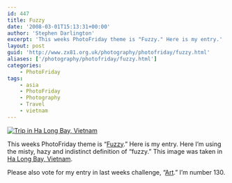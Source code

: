 ```yaml
---
id: 447
title: Fuzzy
date: '2008-03-01T15:13:31+00:00'
author: 'Stephen Darlington'
excerpt: 'This weeks PhotoFriday theme is "Fuzzy." Here is my entry.'
layout: post
guid: 'http://www.zx81.org.uk/photography/photofriday/fuzzy.html'
aliases: ['/photography/photofriday/fuzzy.html']
categories:
    - PhotoFriday
tags:
    - asia
    - PhotoFriday
    - Photography
    - Travel
    - vietnam
---
```


[![Trip in Ha Long Bay, Vietnam](https://i0.wp.com/farm6.staticflickr.com/5471/10817574574_5f4d23c2e8.jpg?resize=500%2C333)](http://www.flickr.com/photos/stephendarlington/10817574574/ "Trip in Ha Long Bay, Vietnam by stephendarlington, on Flickr")

This weeks PhotoFriday theme is “[Fuzzy](http://www.photofriday.com/archives/challenge/000750.php).” Here is my entry. Here I’m using the misty, hazy and indistinct definition of “fuzzy.” This image was taken in [Ha Long Bay, Vietnam](/travel/vietnam-2005.html).

Please also vote for my entry in last weeks challenge, “[Art](http://www.photofriday.com/linkviewer.php?id=748).” I’m number 130.